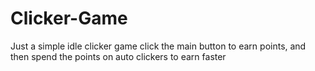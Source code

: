 # Clicker-Game
Just a simple idle clicker game
click the main button to earn points, and then spend the points on auto clickers to earn faster
